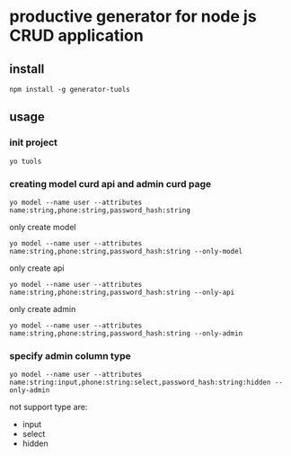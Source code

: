 # productive generator for node js CRUD application

## install

```
npm install -g generator-tuols
```

## usage

### init project

```
yo tuols
```

### creating model curd api and admin curd page

```
yo model --name user --attributes name:string,phone:string,password_hash:string
```

only create model

```
yo model --name user --attributes name:string,phone:string,password_hash:string --only-model
```

only create api

```
yo model --name user --attributes name:string,phone:string,password_hash:string --only-api
```

only create admin

```
yo model --name user --attributes name:string,phone:string,password_hash:string --only-admin
```

### specify admin column type

```
yo model --name user --attributes name:string:input,phone:string:select,password_hash:string:hidden --only-admin 
```

not support type are:

- input
- select
- hidden
